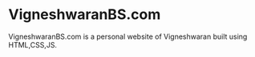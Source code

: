 # VigneshwaranBS.com
VigneshwaranBS.com is a personal website of Vigneshwaran built using HTML,CSS,JS.
